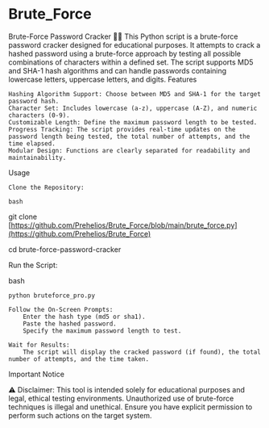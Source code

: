 # Brute_Force
Brute-Force Password Cracker 🕵️‍♂️
This Python script is a brute-force password cracker designed for educational purposes. It attempts to crack a hashed password using a brute-force approach by testing all possible combinations of characters within a defined set. The script supports MD5 and SHA-1 hash algorithms and can handle passwords containing lowercase letters, uppercase letters, and digits.
Features

    Hashing Algorithm Support: Choose between MD5 and SHA-1 for the target password hash.
    Character Set: Includes lowercase (a-z), uppercase (A-Z), and numeric characters (0-9).
    Customizable Length: Define the maximum password length to be tested.
    Progress Tracking: The script provides real-time updates on the password length being tested, the total number of attempts, and the time elapsed.
    Modular Design: Functions are clearly separated for readability and maintainability.

Usage

    Clone the Repository:

    bash

git clone [https://github.com/Prehelios/Brute_Force/blob/main/brute_force.py](https://github.com/Prehelios/Brute_Force)

cd brute-force-password-cracker

Run the Script:

bash

    python bruteforce_pro.py

    Follow the On-Screen Prompts:
        Enter the hash type (md5 or sha1).
        Paste the hashed password.
        Specify the maximum password length to test.

    Wait for Results:
        The script will display the cracked password (if found), the total number of attempts, and the time taken.

Important Notice

⚠️ Disclaimer: This tool is intended solely for educational purposes and legal, ethical testing environments. Unauthorized use of brute-force techniques is illegal and unethical. Ensure you have explicit permission to perform such actions on the target system.
